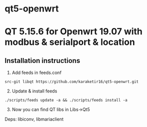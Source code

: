 # qt5-openwrt
QT 5.15.6 for Openwrt 19.07 with modbus & serialport & location
=========================

Installation instructions
-------------------------

1. Add feeds in feeds.conf


```
src-git libqt https://github.com/karaketir16/qt5-openwrt.git
```

2. Update & install feeds

```
./scripts/feeds update -a && ./scripts/feeds install -a
```

3. Now you can find QT libs in Libs->Qt5

Deps: libiconv, libmariaclient
